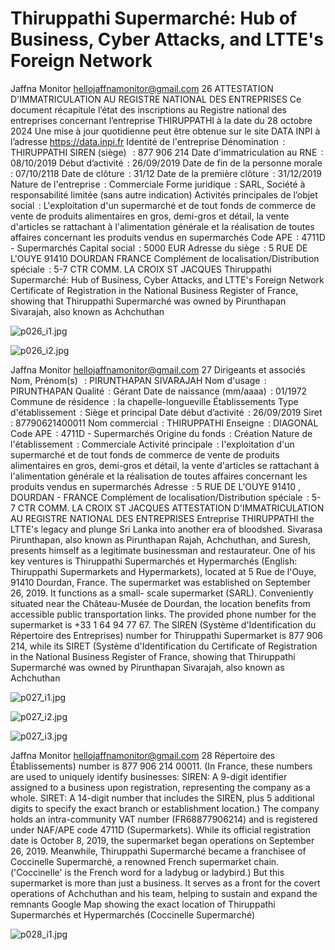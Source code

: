 # Thiruppathi Supermarché: Hub of Business, Cyber Attacks, and LTTE's Foreign Network

Jaffna Monitor
hellojaffnamonitor@gmail.com
26
ATTESTATION D'IMMATRICULATION AU REGISTRE NATIONAL DES ENTREPRISES
Ce document récapitule l’état des inscriptions au Registre national des entreprises concernant l’entreprise
THIRUPPATHI à la date du 28 octobre 2024
Une mise à jour quotidienne peut être obtenue sur le site DATA INPI à l’adresse https://data.inpi.fr
Identité de l'entreprise
Dénomination  :
THIRUPPATHI
SIREN (siège)   :
877 906 214
Date d'immatriculation au RNE  :
08/10/2019
Début d’activité  :
26/09/2019
Date de fin de la personne morale  :
07/10/2118
Date de clôture  :
31/12
Date de la première clôture  :
31/12/2019
Nature de l'entreprise  :
Commerciale
Forme juridique  :
SARL, Société à responsabilité limitée (sans autre indication)
Activités principales de l’objet social  : L'exploitation d'un supermarché et de tout fonds de commerce de vente de produits alimentaires en
gros, demi-gros et détail, la vente d'articles se rattachant à l'alimentation générale et la réalisation de
toutes affaires concernant les produits vendus en supermarchés
Code APE  :
4711D - Supermarchés
Capital social  :
5000 EUR
Adresse du siège  :
5 RUE DE L'OUYE 91410 DOURDAN FRANCE
Complément de
localisation/Distribution spéciale  :
5-7 CTR COMM. LA CROIX ST JACQUES
Thiruppathi Supermarché: Hub of Business, Cyber Attacks, 
and LTTE's Foreign Network
Certificate of Registration in the National Business Register of France, showing that Thiruppathi Supermarché was owned by 
Pirunthapan Sivarajah, also known as Achchuthan

![p026_i1.jpg](images_out/008_thiruppathi_supermarch%C3%A9_hub_of_business_cyber_atta/p026_i1.jpg)

![p026_i2.jpg](images_out/008_thiruppathi_supermarch%C3%A9_hub_of_business_cyber_atta/p026_i2.jpg)

Jaffna Monitor
hellojaffnamonitor@gmail.com
27
Dirigeants et associés
Nom, Prénom(s)   :
PIRUNTHAPAN SIVARAJAH
Nom d'usage  :
PIRUNTHAPAN
Qualité  :
Gérant
Date de naissance (mm/aaaa)  :
01/1972
Commune de résidence  :
la chapelle-longueville
Établissements
Type d'établissement  :
Siège et principal
Date début d’activité  :
26/09/2019
Siret  :
87790621400011
Nom commercial  :
THIRUPPATHI
Enseigne  :
DIAGONAL
Code APE  :
4711D - Supermarchés
Origine du fonds  :
Création
Nature de l'établissement  :
Commerciale
Activité principale  :
l'exploitation d'un supermarché et de tout fonds de commerce de vente de produits alimentaires en
gros, demi-gros et détail, la vente d'articles se rattachant à l'alimentation générale et la réalisation de
toutes affaires concernant les produits vendus en supermarchés
Adresse  :
5 RUE DE L'OUYE 
91410 , DOURDAN - FRANCE
Complément de
localisation/Distribution spéciale  :
5-7 CTR COMM. LA CROIX ST JACQUES
ATTESTATION D'IMMATRICULATION AU REGISTRE NATIONAL DES ENTREPRISES
Entreprise THIRUPPATHI
the LTTE's legacy and plunge Sri Lanka into 
another era of bloodshed.
Sivarasa Pirunthapan, also known as 
Pirunthapan Rajah, Achchuthan, and Suresh, 
presents himself as a legitimate businessman 
and restaurateur. One of his key ventures is 
Thiruppathi Supermarchés et Hypermarchés 
(English: Thiruppathi Supermarkets and 
Hypermarkets), located at 5 Rue de l'Ouye, 
91410 Dourdan, France.
The supermarket was established on 
September 26, 2019. It functions as a small-
scale supermarket (SARL). Conveniently 
situated near the Château-Musée de Dourdan, 
the location benefits from accessible public 
transportation links. The provided phone 
number for the supermarket is +33 1 64 94 77 
67.
The SIREN (Système d'Identification du 
Répertoire des Entreprises) number for 
Thiruppathi Supermarket is 877 906 214, 
while its SIRET (Système d'Identification du 
Certificate of Registration in the National Business Register of France, showing that Thiruppathi Supermarché was owned by 
Pirunthapan Sivarajah, also known as Achchuthan

![p027_i1.jpg](images_out/008_thiruppathi_supermarch%C3%A9_hub_of_business_cyber_atta/p027_i1.jpg)

![p027_i2.jpg](images_out/008_thiruppathi_supermarch%C3%A9_hub_of_business_cyber_atta/p027_i2.jpg)

![p027_i3.jpg](images_out/008_thiruppathi_supermarch%C3%A9_hub_of_business_cyber_atta/p027_i3.jpg)

Jaffna Monitor
hellojaffnamonitor@gmail.com
28
Répertoire des Établissements) number is 877 
906 214 00011. (In France, these numbers are 
used to uniquely identify businesses: SIREN: A 
9-digit identifier assigned to a business upon 
registration, representing the company as a 
whole. SIRET: A 14-digit number that includes 
the SIREN, plus 5 additional digits to specify 
the exact branch or establishment location.)
The company holds an intra-community VAT 
number (FR68877906214) and is registered 
under NAF/APE code 4711D (Supermarkets). 
While its official registration date is October 
8, 2019, the supermarket began operations on 
September 26, 2019. Meanwhile, Thiruppathi 
Supermarché became a franchisee of 
Coccinelle Supermarché, a renowned French 
supermarket chain. ('Coccinelle' is the French 
word for a ladybug or ladybird.)
But this supermarket is more than just a 
business. It serves as a front for the covert 
operations of Achchuthan and his team, 
helping to sustain and expand the remnants 
Google Map showing the exact location of Thiruppathi Supermarchés et Hypermarchés (Coccinelle Supermarché)

![p028_i1.jpg](images_out/008_thiruppathi_supermarch%C3%A9_hub_of_business_cyber_atta/p028_i1.jpg)

